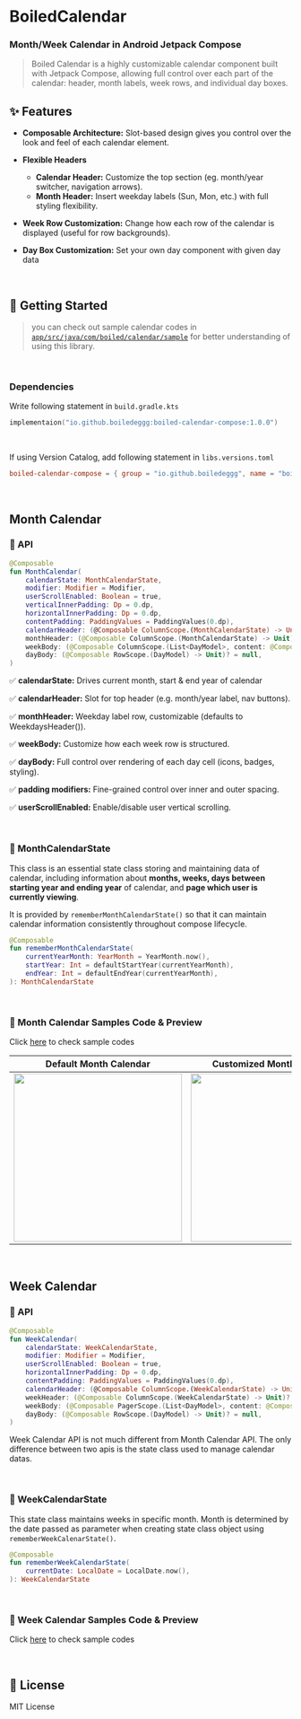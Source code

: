 </p>

# BoiledCalendar

### Month/Week Calendar in Android Jetpack Compose

> Boiled Calendar is a highly customizable calendar component built with Jetpack Compose, allowing full control over each part of the calendar: header, month labels, week rows, and individual day boxes.

## ✨ Features
- **Composable Architecture:** Slot-based design gives you control over the look and feel of each calendar element.

- **Flexible Headers**

   - **Calendar Header:** Customize the top section (eg. month/year switcher, navigation arrows).
   - **Month Header:** Insert weekday labels (Sun, Mon, etc.) with full styling flexibility.

- **Week Row Customization:** Change how each row of the calendar is displayed (useful for row backgrounds).

- **Day Box Customization:** Set your own day component with given day data

<br>

## 🚀 Getting Started

> you can check out sample calendar codes in [`app/src/java/com/boiled/calendar/sample`](https://github.com/boiledeggg/BoiledCalendar/tree/main/app/src/main/java/com/boiled/calendar/sample) for better understanding of using this library.

<br>

### Dependencies

Write following statement in `build.gradle.kts`
  ```kts
  implementaion("io.github.boiledeggg:boiled-calendar-compose:1.0.0")
  ```

<br>

If using Version Catalog, add following statement in `libs.versions.toml`
  ```toml
  boiled-calendar-compose = { group = "io.github.boiledeggg", name = "boiled-calendar-compose", version.ref = "1.0.0" }
  ```

<br>

## Month Calendar

### 📌 API
```kotlin
@Composable
fun MonthCalendar(
    calendarState: MonthCalendarState,
    modifier: Modifier = Modifier,
    userScrollEnabled: Boolean = true,
    verticalInnerPadding: Dp = 0.dp,
    horizontalInnerPadding: Dp = 0.dp,
    contentPadding: PaddingValues = PaddingValues(0.dp),
    calendarHeader: (@Composable ColumnScope.(MonthCalendarState) -> Unit)? = null,
    monthHeader: (@Composable ColumnScope.(MonthCalendarState) -> Unit)? = { WeekdaysHeader() },
    weekBody: (@Composable ColumnScope.(List<DayModel>, content: @Composable () -> Unit) -> Unit)? = null,
    dayBody: (@Composable RowScope.(DayModel) -> Unit)? = null,
)
```

✅ **calendarState:** Drives current month, start & end year of calendar

✅ **calendarHeader:** Slot for top header (e.g. month/year label, nav buttons).

✅ **monthHeader:** Weekday label row, customizable (defaults to WeekdaysHeader()).

✅ **weekBody:** Customize how each week row is structured.
 
✅ **dayBody:** Full control over rendering of each day cell (icons, badges, styling).

✅ **padding modifiers:** Fine-grained control over inner and outer spacing.

✅ **userScrollEnabled:** Enable/disable user vertical scrolling.

<br>

### 📌 MonthCalendarState
This class is an essential state class storing and maintaining data of calendar, 
including information about **months, weeks, days between starting year and ending year** of calendar, and **page which user is currently viewing**.

It is provided by `rememberMonthCalendarState()` so that it can maintain calendar information consistently throughout compose lifecycle.

```kotlin
@Composable
fun rememberMonthCalendarState(
    currentYearMonth: YearMonth = YearMonth.now(),
    startYear: Int = defaultStartYear(currentYearMonth),
    endYear: Int = defaultEndYear(currentYearMonth),
): MonthCalendarState
```

<br>

### 📌 Month Calendar Samples Code & Preview

Click [here](https://github.com/boiledeggg/BoiledCalendar/tree/main/app/src/main/java/com/boiled/calendar/sample/month) to check sample codes

| Default Month Calendar | Customized Month Calendar |
|:----------------------:|:--------------------------:|
| <img src = "https://github.com/user-attachments/assets/9e235928-6d8c-4423-8290-e8572d267043" width="300"/> | <img src = "https://github.com/user-attachments/assets/17befee1-e228-4092-b125-88914213fc78" width="300"/> |


<br>

## Week Calendar

### 📌 API
```kotlin
@Composable
fun WeekCalendar(
    calendarState: WeekCalendarState,
    modifier: Modifier = Modifier,
    userScrollEnabled: Boolean = true,
    horizontalInnerPadding: Dp = 0.dp,
    contentPadding: PaddingValues = PaddingValues(0.dp),
    calendarHeader: (@Composable ColumnScope.(WeekCalendarState) -> Unit)? = null,
    weekHeader: (@Composable ColumnScope.(WeekCalendarState) -> Unit)? = null,
    weekBody: (@Composable PagerScope.(List<DayModel>, content: @Composable () -> Unit) -> Unit)? = null,
    dayBody: (@Composable RowScope.(DayModel) -> Unit)? = null,
)
```
Week Calendar API is not much different from Month Calendar API. The only difference between two apis is the state class used to manage calendar datas.

<br>

### 📌 WeekCalendarState
This state class maintains weeks in specific month. Month is determined by the date passed as parameter when creating state class object using `rememberWeekCalenarState()`.


```kotlin
@Composable
fun rememberWeekCalendarState(
    currentDate: LocalDate = LocalDate.now(),
): WeekCalendarState
```

<br>

### 📌 Week Calendar Samples Code & Preview

Click [here](https://github.com/boiledeggg/BoiledCalendar/tree/main/app/src/main/java/com/boiled/calendar/sample/week) to check sample codes

<br>

## 📄 License

MIT License

</p>
